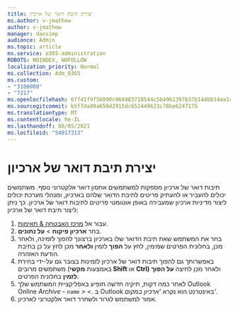 ```yaml
---
title: יצירת תיבת דואר של ארכיון
ms.author: v-jmathew
author: v-jmathew
manager: dansimp
audience: Admin
ms.topic: article
ms.service: o365-administration
ROBOTS: NOINDEX, NOFOLLOW
localization_priority: Normal
ms.collection: Adm_O365
ms.custom:
- "3100008"
- "7217"
ms.openlocfilehash: 6ff41f9f5b890c968483718544c5b4961397b37b144bb14ea1451d7aac24ebb7
ms.sourcegitcommit: b5f7da89a650d2915dc652449623c78be6247175
ms.translationtype: MT
ms.contentlocale: he-IL
ms.lasthandoff: 08/05/2021
ms.locfileid: "54017313"
---
```

# <a name="create-an-archive-mailbox"></a>יצירת תיבת דואר של ארכיון

תיבות דואר של ארכיון מספקות למשתמשים אחסון דואר אלקטרוני נוסף. משתמשים יכולים להעביר או להעתיק פריטים לתיבת הדואר שלהם בארכיון, ומנהלי מערכת יכולים ליצור מדיניות ארכיון שמעבירה באופן אוטומטי פריטים לתיבות דואר של ארכיון. כך ניתן ליצור תיבת דואר של ארכיון:

1. עבור אל [מרכז האבטחה & תאימות]( https://go.microsoft.com/fwlink/p/?linkid=2077143).
2. בחר **ארכיון פיקוח**  >  **על נתונים**.
3. בחר את המשתמש שאת תיבת הדואר שלו בארכיון ברצונך להפוך לזמינה, ולאחר מכן, בחלונית הפרטים שמימין, לחץ על **הפוך** לזמין **ולאחר** מכן לחץ על כן בתיבת הודעת האזהרה.
4. באפשרותך גם להפוך תיבות דואר של ארכיון לזמינות בצובר גם על-ידי בחירת משתמשים מרובים (באמצעות **מקשי Shift** או **Ctrl)** ולאחר מכן לחיצה **על הפוך לזמין** בחלונית הפרטים.
5. לאחר כמה דקות, תיקיה חדשה תופיע באפליקציית המשתמש שלך Outlook Online *Archive - `name` > <*. ב Outlook באינטרנט הוא נקרא *'ארכיון במקום'.*
6. אמור למשתמש לגרור ולשחרר דואר אלקטרוני לארכיון.
